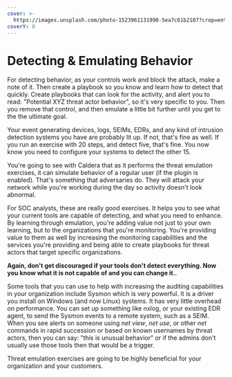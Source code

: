 ```yaml
---
cover: >-
  https://images.unsplash.com/photo-1523961131990-5ea7c61b2107?crop=entropy&cs=srgb&fm=jpg&ixid=MnwxOTcwMjR8MHwxfHNlYXJjaHw0fHx0ZWNofGVufDB8fHx8MTY0NTk5MDg4Mg&ixlib=rb-1.2.1&q=85
coverY: 0
---
```


# Detecting & Emulating Behavior

For detecting behavior, as your controls work and block the attack, make a note of it. Then create a playbook so you know and learn how to detect that quickly. Create playbooks that can look for the activity, and alert you to read: "Potential XYZ threat actor behavior", so it's very specific to you. Then you remove that control, and then emulate a little bit further until you get to the the ultimate goal.&#x20;

Your event generating devices, logs, SEIMs, EDRs, and any kind of intrusion detection systems you have are probably lit up. If not, that's fine as well. If you run an exercise with 20 steps, and detect five, that's fine. You now know you need to configure your systems to detect the other 15.&#x20;

You're going to see with Caldera that as it performs the threat emulation exercises, it can simulate behavior of a regular user (if the plugin is enabled). That's something that adversaries do. They will attack your network while you're working during the day so activity doesn't look abnormal.&#x20;

For SOC analysts, these are really good exercises. It helps you to see what your current tools are capable of detecting, and what you need to enhance. By learning through emulation, you're adding value not just to your own learning, but to the organizations that you're monitoring. You're providing value to them as well by increasing the monitoring capabilities and the services you're providing and being able to create playbooks for threat actors that target specific organizations.&#x20;

**Again, don't get discouraged if your tools don't detect everything. Now you know what it is not capable of and you can change it.**.&#x20;

Some tools that you can use to help with increasing the auditing capabilities in your organization include Sysmon which is very powerful. It is a driver you install on Windows (and now Linux) systems. It has very little overhead on performance. You can set up something like nxlog, or your existing EDR agent, to send the Sysmon events to a remote system, such as a SEIM. When you see alerts on someone using *net view*, *net use*, or other *net* commands in rapid succession or based on known usernames by threat actors, then you can say: "this is unusual behavior" or if the admins don't usually use those tools then that would be a trigger. 

Threat emulation exercises are going to be highly beneficial for your organization and your customers.
